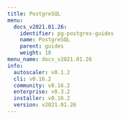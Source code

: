 ```yaml
---
title: PostgreSQL
menu:
  docs_v2021.01.26:
    identifier: pg-postgres-guides
    name: PostgreSQL
    parent: guides
    weight: 10
menu_name: docs_v2021.01.26
info:
  autoscaler: v0.1.2
  cli: v0.16.2
  community: v0.16.2
  enterprise: v0.3.2
  installer: v0.16.2
  version: v2021.01.26
---
```


